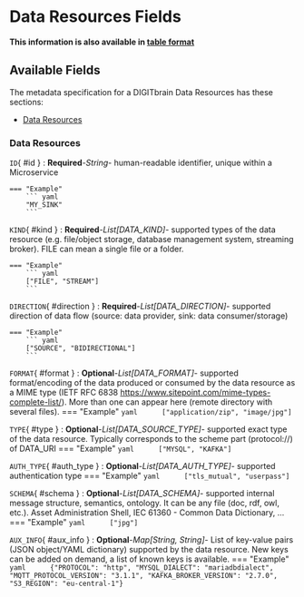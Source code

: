 <style>
  .md-content__button {
    display: none;
  }
</style>
# Data Resources Fields

**This information is also available in [table format](/tables/data_resources/)**


## Available Fields 

The metadata specification for a DIGITbrain Data Resources
has these sections:

- [Data Resources](#data-resources)


### Data Resources


`ID`{ #id }
:   **Required**-*String*- human-readable identifier, unique within a Microservice

    === "Example"
        ``` yaml     
        "MY_SINK"
        ```

`KIND`{ #kind }
:   **Required**-*List[DATA_KIND]*- supported types of the data resource (e.g. file/object storage, database management system, streaming broker). FILE can mean a single file or a folder.

    === "Example"
        ``` yaml     
        ["FILE", "STREAM"]
        ```

`DIRECTION`{ #direction }
:   **Required**-*List[DATA_DIRECTION]*- supported direction of data flow (source: data provider, sink: data consumer/storage)

    === "Example"
        ``` yaml     
        ["SOURCE", "BIDIRECTIONAL"]
        ```

`FORMAT`{ #format }
:   **Optional**-*List[DATA_FORMAT]*- supported format/encoding of the data produced or consumed by the data resource as a MIME type (IETF RFC 6838 https://www.sitepoint.com/mime-types-complete-list/). More than one can appear here (remote directory with several files).
    === "Example"
        ``` yaml     
        ["application/zip", "image/jpg"]
        ```

`TYPE`{ #type }
:   **Optional**-*List[DATA_SOURCE_TYPE]*- supported exact type of the data resource. Typically corresponds to the scheme part (protocol://) of DATA_URI
    === "Example"
        ``` yaml     
        ["MYSQL", "KAFKA"]
        ```

`AUTH_TYPE`{ #auth_type }
:   **Optional**-*List[DATA_AUTH_TYPE]*- supported authentication type
    === "Example"
        ``` yaml     
        ["tls_mutual", "userpass"]
        ```

`SCHEMA`{ #schema }
:   **Optional**-*List[DATA_SCHEMA]*- supported internal message structure, semantics, ontology. It can be any file (doc, rdf, owl, etc.). Asset Administration Shell, IEC 61360 - Common Data Dictionary, …
    === "Example"
        ``` yaml     
        ["jpg"]
        ```

`AUX_INFO`{ #aux_info }
:   **Optional**-*Map[String, String]*- List of key-value pairs (JSON object/YAML dictionary) supported by the data resource. New keys can be added on demand, a list of known keys is available.
    === "Example"
        ``` yaml     
        {"PROTOCOL": "http", "MYSQL_DIALECT": "mariadbdialect", "MQTT_PROTOCOL_VERSION": "3.1.1", "KAFKA_BROKER_VERSION": "2.7.0", "S3_REGION": "eu-central-1"}
        ```
